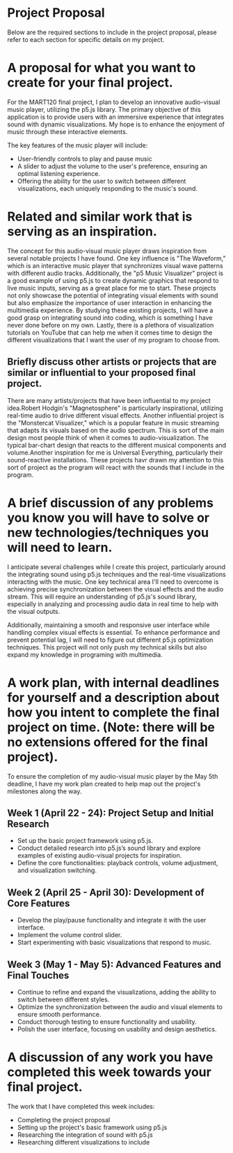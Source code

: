 # Project Proposal

Below are the required sections to include in the project proposal, please refer to each section for specific details on my project.

# A proposal for what you want to create for your final project.

For the MART120 final project, I plan to develop an innovative audio-visual music player, utilizing the p5.js library. The primary objective of this application is to provide users with an immersive experience that integrates sound with dynamic visualizations. My hope is to enhance the enjoyment of music through these interactive elements. 

The key features of the music player will include: 
* User-friendly controls to play and pause music 
* A slider to adjust the volume to the user's preference, ensuring an optimal listening experience. 
* Offering the ability for the user to switch between different visualizations, each uniquely responding to the music's sound. 

# Related and similar work that is serving as an inspiration.

The concept for this audio-visual music player draws inspiration from several notable projects I have found. One key influence is "The Waveform," which is an interactive music player that synchronizes visual wave patterns with different audio tracks. Additionally, the "p5 Music Visualizer" project is a good example of using p5.js to create dynamic graphics that respond to live music inputs, serving as a great place for me to start. These projects not only showcase the potential of integrating visual elements with sound but also emphasize the importance of user interaction in enhancing the multimedia experience. By studying these existing projects, I will have a good grasp on integrating sound into coding, which is something I have never done before on my own. Lastly, there is a plethora of visualization tutorials on YouTube that can help me when it comes time to design the different visualizations that I want the user of my program to choose from.

## Briefly discuss other artists or projects that are similar or influential to your proposed final project.

There are many artists/projects that have been influential to my project idea.Robert Hodgin's "Magnetosphere" is particularly inspirational, utilizing real-time audio to drive different visual effects. Another influential project is the "Monstercat Visualizer," which is a popular feature in music streaming that adapts its visuals based on the audio spectrum. This is sort of the main design most people think of when it comes to audio-visualization. The typical bar-chart design that reacts to the different musical components and volume.Another inspiration for me is Universal Everything, particularly their sound-reactive installations. These projects havr drawn my attention to this sort of project as the program will react with the sounds that I include in the program.

# A brief discussion of any problems you know you will have to solve or new technologies/techniques you will need to learn.

I anticipate several challenges while I create this project, particularly around the integrating sound using p5.js techniques and the real-time visualizations interacting with the music. One key technical area I'll need to overcome is achieving precise synchronization between the visual effects and the audio stream. This will require an understanding of p5.js's sound library, especially in analyzing and processing audio data in real time to help with the visual outputs.

Additionally, maintaining a smooth and responsive user interface while handling complex visual effects is essential. To enhance performance and prevent potential lag, I will need to figure out different p5.js optimization techniques. This project will not only push my technical skills but also expand my knowledge in programing with multimedia.

# A work plan, with internal deadlines for yourself and a description about how you intent to complete the final project on time. (Note: there will be no extensions offered for the final project).

To ensure the completion of my audio-visual music player by the May 5th deadline, I have my work plan created to help map out the project's milestones along the way.

 ## Week 1 (April 22 - 24): Project Setup and Initial Research

* Set up the basic project framework using p5.js.
* Conduct detailed research into p5.js’s sound library and explore examples of existing audio-visual projects for inspiration.
* Define the core functionalities: playback controls, volume adjustment, and visualization switching.

## Week 2 (April 25 - April 30): Development of Core Features

* Develop the play/pause functionality and integrate it with the user interface.
* Implement the volume control slider.
* Start experimenting with basic visualizations that respond to music.

## Week 3 (May 1 - May 5): Advanced Features and Final Touches

* Continue to refine and expand the visualizations, adding the ability to switch between different styles.
* Optimize the synchronization between the audio and visual elements to ensure smooth performance.
* Conduct thorough testing to ensure functionality and usability.
* Polish the user interface, focusing on usability and design aesthetics.

# A discussion of any work you have completed this week towards your final project.

The work that I have completed this week includes: 
* Completing the project proposal
* Setting up the project's basic framework using p5.js
* Researching the integration of sound with p5.js
* Researching different visualizations to include
